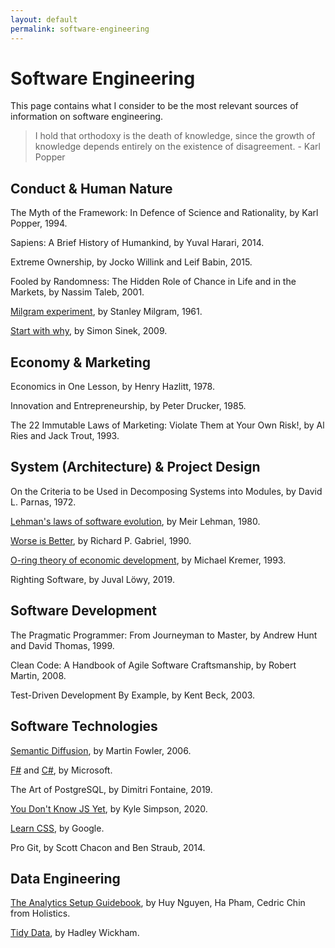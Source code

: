 ```yaml
---
layout: default
permalink: software-engineering
---
```


# Software Engineering

This page contains what I consider to be the most relevant sources of information on software engineering.

> I hold that orthodoxy is the death of knowledge, since the growth of knowledge depends entirely on the existence of disagreement. - Karl Popper

## Conduct & Human Nature

The Myth of the Framework: In Defence of Science and Rationality, by Karl Popper, 1994.

Sapiens: A Brief History of Humankind, by Yuval Harari, 2014.

Extreme Ownership, by Jocko Willink and Leif Babin, 2015.

Fooled by Randomness: The Hidden Role of Chance in Life and in the Markets, by Nassim Taleb, 2001.

[Milgram experiment](https://en.wikipedia.org/wiki/Milgram_experiment), by Stanley Milgram, 1961.

[Start with why](https://www.youtube.com/watch?v=u4ZoJKF_VuA), by Simon Sinek, 2009.

## Economy & Marketing

Economics in One Lesson, by Henry Hazlitt, 1978.

Innovation and Entrepreneurship, by Peter Drucker, 1985.

The 22 Immutable Laws of Marketing: Violate Them at Your Own Risk!, by Al Ries and Jack Trout, 1993.

## System (Architecture) & Project Design

On the Criteria to be Used in Decomposing Systems into Modules, by David L. Parnas, 1972.

[Lehman's laws of software evolution](https://en.wikipedia.org/wiki/Lehman%27s_laws_of_software_evolution), by Meir Lehman, 1980.

[Worse is Better](https://en.wikipedia.org/wiki/Worse_is_better), by Richard P. Gabriel, 1990.

[O-ring theory of economic development](https://en.wikipedia.org/wiki/O-ring_theory_of_economic_development), by Michael Kremer, 1993.

Righting Software, by Juval Löwy, 2019.

## Software Development

The Pragmatic Programmer: From Journeyman to Master, by Andrew Hunt and David Thomas, 1999.

Clean Code: A Handbook of Agile Software Craftsmanship, by Robert Martin, 2008.

Test-Driven Development By Example, by Kent Beck, 2003.

## Software Technologies

[Semantic Diffusion](https://martinfowler.com/bliki/SemanticDiffusion.html), by Martin Fowler, 2006.

[F#](https://docs.microsoft.com/en-us/dotnet/fsharp) and [C#](https://docs.microsoft.com/en-us/dotnet/csharp), by Microsoft.

The Art of PostgreSQL, by Dimitri Fontaine, 2019.

[You Don't Know JS Yet](https://github.com/getify/You-Dont-Know-JS), by Kyle Simpson, 2020.

[Learn CSS](https://web.dev/learn/css), by Google.

Pro Git, by Scott Chacon and Ben Straub, 2014.

## Data Engineering

[The Analytics Setup Guidebook](https://www.holistics.io/books/setup-analytics/start-here-introduction), by Huy Nguyen, Ha Pham, Cedric Chin from Holistics.

[Tidy Data](https://vita.had.co.nz/papers/tidy-data.pdf), by Hadley Wickham.
